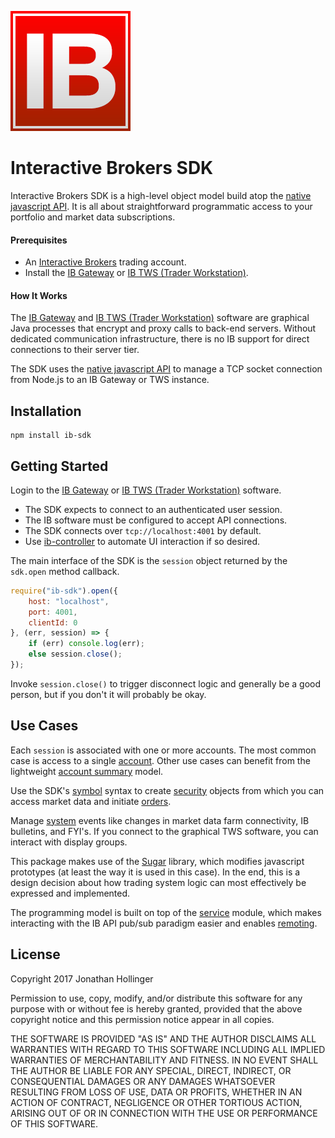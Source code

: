 [![Logo](./ib-logo.png)](http://interactivebrokers.com/)

# Interactive Brokers SDK

Interactive Brokers SDK is a high-level object model build atop the [native javascript API](https://github.com/pilwon/node-ib).  It is all about straightforward programmatic access to your portfolio and market data subscriptions.

#### Prerequisites

* An [Interactive Brokers](https://www.interactivebrokers.com/) trading account.
* Install the [IB Gateway](https://www.interactivebrokers.com/en/index.php?f=16457) or [IB TWS (Trader Workstation)](https://www.interactivebrokers.com/en/index.php?f=674&ns=T).

#### How It Works

The [IB Gateway](http://interactivebrokers.github.io) and [IB TWS (Trader Workstation)](https://www.interactivebrokers.com/en/index.php?f=674&ns=T) software are graphical Java processes that encrypt and proxy calls to back-end servers.  Without dedicated communication infrastructure, there is no IB support for direct connections to their server tier.

The SDK uses the [native javascript API](https://github.com/pilwon/node-ib) to manage a TCP socket connection from Node.js to an IB Gateway or TWS instance.

## Installation

    npm install ib-sdk

## Getting Started

Login to the [IB Gateway](http://interactivebrokers.github.io) or [IB TWS (Trader Workstation)](https://www.interactivebrokers.com/en/index.php?f=674&ns=T) software.

* The SDK expects to connect to an authenticated user session.
* The IB software must be configured to accept API connections.
* The SDK connects over `tcp://localhost:4001` by default.
* Use [ib-controller](https://github.com/ib-controller/ib-controller/releases) to automate UI interaction if so desired.

The main interface of the SDK is the `session` object returned by the `sdk.open` method callback.

```javascript
require("ib-sdk").open({
    host: "localhost",
    port: 4001,
    clientId: 0
}, (err, session) => {
    if (err) console.log(err);
    else session.close();
});
```

Invoke `session.close()` to trigger disconnect logic and generally be a good person, but if you don't it will probably be okay.

## Use Cases

Each `session` is associated with one or more accounts.  The most common case is access to a single [account](./example/account.js).  Other use cases can benefit from the lightweight [account summary](./example/summary.js) model.

Use the SDK's [symbol](./doc/symbols.md) syntax to create [security](./example/security.js) objects from which you can access market data and initiate [orders](./doc/orders.md).

Manage [system](./example/system.js) events like changes in market data farm connectivity, IB bulletins, and FYI's.  If you connect to the graphical TWS software, you can interact with display groups.

This package makes use of the [Sugar](https://sugarjs.com) library, which modifies javascript prototypes (at least the way it is used in this case).  In the end, this is a design decision about how trading system logic can most effectively be expressed and implemented.

The programming model is built on top of the [service](./doc/service.md) module, which makes interacting with the IB API pub/sub paradigm easier and enables [remoting](./doc/remoting.md).

## License

Copyright 2017 Jonathan Hollinger

Permission to use, copy, modify, and/or distribute this software for any purpose with or without fee is hereby granted, provided that the above copyright notice and this permission notice appear in all copies.

THE SOFTWARE IS PROVIDED "AS IS" AND THE AUTHOR DISCLAIMS ALL WARRANTIES WITH REGARD TO THIS SOFTWARE INCLUDING ALL IMPLIED WARRANTIES OF MERCHANTABILITY AND FITNESS. IN NO EVENT SHALL THE AUTHOR BE LIABLE FOR ANY SPECIAL, DIRECT, INDIRECT, OR CONSEQUENTIAL DAMAGES OR ANY DAMAGES WHATSOEVER RESULTING FROM LOSS OF USE, DATA OR PROFITS, WHETHER IN AN ACTION OF CONTRACT, NEGLIGENCE OR OTHER TORTIOUS ACTION, ARISING OUT OF OR IN CONNECTION WITH THE USE OR PERFORMANCE OF THIS SOFTWARE.